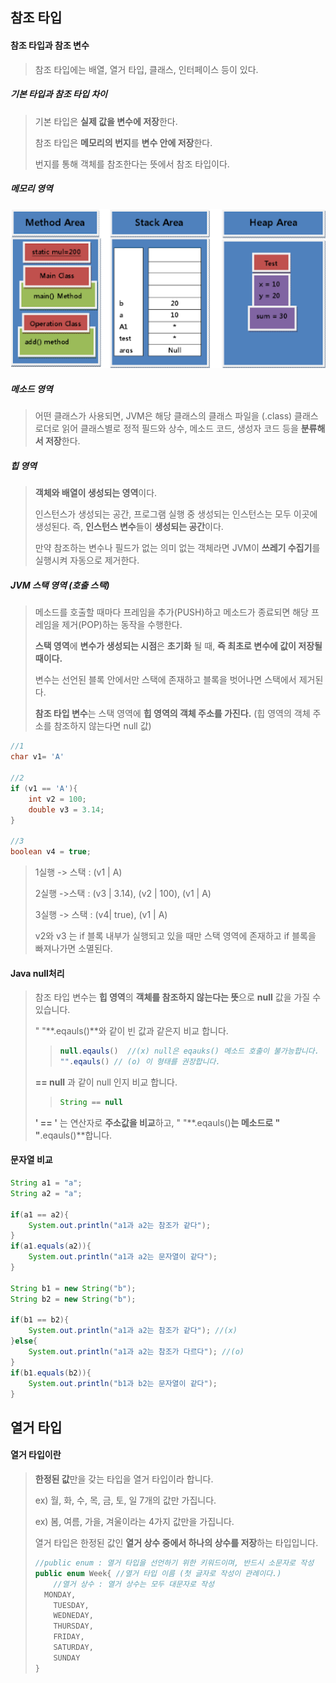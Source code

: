 ## 참조 타입

#### 참조 타입과 참조 변수

> 참조 타입에는 배열, 열거 타입, 클래스, 인터페이스 등이 있다.

##### 기본 타입과 참조 타입 차이

> 기본 타입은 **실제 값을 변수에 저장**한다.
>
> 참조 타입은 **메모리의 번지**를 **변수 안에 저장**한다.
>
> 번지를 통해 객체를 참조한다는 뜻에서 참조 타입이다.



##### 메모리 영역

<img src="image\Stack, Heap.png" />

##### 메소드 영역

> 어떤 클래스가 사용되면, JVM은 해당 클래스의 클래스 파일을 (.class) 클래스 로더로 읽어 클래스별로 정적 필드와 상수, 메소드  코드, 생성자 코드 등을 **분류해서 저장**한다.

##### 힙 영역

> **객체와 배열이 생성되는 영역**이다.
>
> 인스턴스가 생성되는 공간, 프로그램 실행 중 생성되는 인스턴스는 모두 이곳에 생성된다. 즉, **인스턴스 변수**들이 **생성되는 공간**이다.
>
> 만약 참조하는 변수나 필드가 없는 의미 없는 객체라면 JVM이 **쓰레기 수집기**를 실행시켜 자동으로 제거한다.

##### JVM 스택 영역 (호출 스택)

> 메소드를 호출할 때마다 프레임을 추가(PUSH)하고 메소드가 종료되면 해당 프레임을 제거(POP)하는 동작을 수행한다.
>
> **스택 영역**에 **변수가 생성되는 시점**은 **초기화** 될 때, **즉 최초로 변수에 값이 저장될 때이다.**
>
> 변수는 선언된 블록 안에서만 스택에 존재하고 블록을 벗어나면 스택에서 제거된다.
>
> **참조 타입 변수**는 스택 영역에 **힙 영역의 객체 주소를 가진다.** (힙 영역의 객체 주소를 참조하지 않는다면 null 값)

````JAVA
//1
char v1= 'A' 

//2
if (v1 == 'A'){
    int v2 = 100;
    double v3 = 3.14;
}

//3
boolean v4 = true;
````

> 1실행 -> 스택 : (v1 | A)
>
> 2실행 ->스택 :  (v3 | 3.14), (v2 | 100), (v1 | A)
>
> 3실행 -> 스택 : (v4| true), (v1 | A)
>
> v2와 v3 는 if 블록 내부가 실행되고 있을 때만 스택 영역에 존재하고 if 블록을 빠져나가면 소멸된다.



#### Java null처리

> 참조 타입 변수는 **힙 영역**의 **객체를 참조하지 않는다는 뜻**으로 **null** 값을 가질 수 있습니다.
>
> " "**.eqauls()**와 같이 빈 값과 같은지 비교 합니다.
>
> > ```java
> > null.eqauls()  //(x) null은 eqauks() 메소드 호출이 불가능합니다.
> > "".eqauls() // (o) 이 형태를 권장합니다. 
> > ```
>
> **== null** 과 같이 null 인지 비교 합니다.
>
> > ```java
> > String == null
> > ```
>
> **' == '** 는 연산자로 **주소값을 비교**하고, " "**.eqauls()**는 메소드로 " "**.eqauls()**합니다.



#### 문자열 비교

```java
String a1 = "a";
String a2 = "a";

if(a1 == a2){
	System.out.println("a1과 a2는 참조가 같다");
}
if(a1.equals(a2)){
	System.out.println("a1과 a2는 문자열이 같다");
}

String b1 = new String("b");
String b2 = new String("b");

if(b1 == b2){
	System.out.println("a1과 a2는 참조가 같다"); //(x)
}else{
    System.out.println("a1과 a2는 참조가 다르다"); //(o)
}
if(b1.equals(b2)){
	System.out.println("b1과 b2는 문자열이 같다");
}
```



## 열거 타입

#### 열거 타입이란

> **한정된 값**만을 갖는 타입을 열거 타입이라 합니다.
>
> ex) 월, 화, 수, 목, 금, 토, 일  7개의 값만 가집니다.
>
> ex) 봄, 여름, 가을, 겨울이라는 4가지 값만을 가집니다.
>
> 열거 타입은 한정된 값인 **열거 상수 중에서 하나의 상수를 저장**하는 타입입니다.
>
> ```java
> //public enum : 열거 타입을 선언하기 위한 키워드이며, 반드시 소문자로 작성
> public enum Week{ //열거 타입 이름 (첫 글자로 작성이 관례이다.)
>     //열거 상수 : 열거 상수는 모두 대문자로 작성
> 	MONDAY,
>     TUESDAY,
>     WEDNEDAY,
>     THURSDAY,
>     FRIDAY,
>     SATURDAY,
>     SUNDAY
> }
> ```
